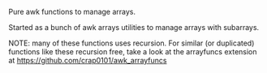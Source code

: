 Pure awk functions to manage arrays.

Started as a bunch of awk arrays utilities to manage arrays with subarrays.

NOTE: many of these functions uses recursion.
For similar (or duplicated) functions like these recursion free, take a look
at the arrayfuncs extension at https://github.com/crap0101/awk_arrayfuncs

